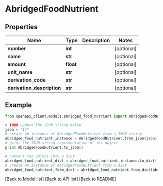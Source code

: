 # AbridgedFoodNutrient


## Properties
Name | Type | Description | Notes
------------ | ------------- | ------------- | -------------
**number** | **int** |  | [optional] 
**name** | **str** |  | [optional] 
**amount** | **float** |  | [optional] 
**unit_name** | **str** |  | [optional] 
**derivation_code** | **str** |  | [optional] 
**derivation_description** | **str** |  | [optional] 

## Example

```python
from openapi_client.models.abridged_food_nutrient import AbridgedFoodNutrient

# TODO update the JSON string below
json = "{}"
# create an instance of AbridgedFoodNutrient from a JSON string
abridged_food_nutrient_instance = AbridgedFoodNutrient.from_json(json)
# print the JSON string representation of the object
print AbridgedFoodNutrient.to_json()

# convert the object into a dict
abridged_food_nutrient_dict = abridged_food_nutrient_instance.to_dict()
# create an instance of AbridgedFoodNutrient from a dict
abridged_food_nutrient_form_dict = abridged_food_nutrient.from_dict(abridged_food_nutrient_dict)
```
[[Back to Model list]](../README.md#documentation-for-models) [[Back to API list]](../README.md#documentation-for-api-endpoints) [[Back to README]](../README.md)


